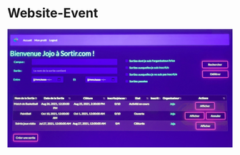 # Website-Event
 
![website](https://github.com/InesMaatalla/Website-Event/blob/main/website-event.png)
